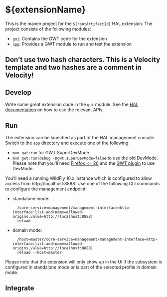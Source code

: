 # ${extensionName}

This is the maven project for the `${rootArtifactId}` HAL extension. The project consists of the following modules:
  
- `gui`: Contains the GWT code for the extension
- `app`: Provides a GWT module to run and test the extension

## Don't use two hash characters. This is a Velocity template and two hashes are a comment in Velocity! 
Develop
-------

Write some great extension code in the `gui` module. See the [HAL documentation](http://hal.gitbooks.io/dev/content/building-blocks/index.html) on how to use the relevant APIs. 

Run
---

The extension can be launched as part of the HAL management console. Switch to the `app` directory and execute one of the following:
 
- `mvn gwt:run` for GWT SuperDevMode
- `mvn gwt:run|debug -Dgwt.superDevMode=false` to use the old DevMode. Please note that you'll need [Firefox <= 26](http://ftp.mozilla.org/pub/mozilla.org/firefox/releases/26.0/) and the [GWT plugin](http://www.gwtproject.org/missing-plugin/) to use DevMode.

You'll need a running WildFly 10.x instance which is configured to allow access from http://localhost:8888. Use one of the following CLI commands to configure the management endpoint:

- standalone mode: 

        /core-service=management/management-interface=http-interface:list-add(name=allowed-origins,value=http://localhost:8888)
        reload
    
- domain mode:

        /host=master/core-service=management/management-interface=http-interface:list-add(name=allowed-origins,value=http://localhost:8888)
        reload --host=master

Please note that the extension will only show up in the UI if the subsystem is configured in standalone mode or is part of the selected profile in domain mode. 
 
Integrate
---------

